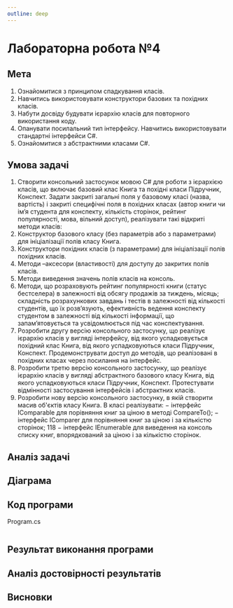```yaml
---
outline: deep
---
```


# Лабораторна робота №4

## Мета

1. Ознайомитися з принципом спадкування класів.
2. Навчитись використовувати конструктори базових та похідних класів.
3. Набути досвіду будувати ієрархію класів для повторного використання коду.
4. Опанувати посилальний тип інтерфейсу. Навчитись використовувати
   стандартні інтерфейси C#.
5. Ознайомитися з абстрактними класами C#.

## Умова задачі

1. Створити консольний застосунок мовою C# для роботи з ієрархією класів, що
   включає базовий клас Книга та похідні класи Підручник, Конспект. Задати
   закриті загальні поля у базовому класі (назва, вартість) і закриті специфічні
   поля в похідних класах (автор книги чи ім’я студента для конспекту, кількість
   сторінок, рейтинг популярності, мова, вільний доступ), реалізувати такі
   відкриті методи класів:
2. Конструктор базового класу (без параметрів або з параметрами) для
   ініціалізації полів класу Книга.
3. Конструктори похідних класів (з параметрами) для ініціалізації полів похідних
   класів.
4. Методи –аксесори (властивості) для доступу до закритих полів класів.
5. Методи виведення значень полів класів на консоль.
6. Методи, що розраховують рейтинг популярності книги (статус бестселера) в
   залежності від обсягу продажів за тиждень, місяць; складність розрахункових
   завдань і тестів в залежності від кількості студентів, що їх розв’язують,
   ефективність ведення конспекту студентом в залежності від кількості
   інформації, що запам’ятовується та усвідомлюється під час конспектування.
7. Розробити другу версію консольного застосунку, що реалізує ієрархію класів
   у вигляді інтерфейсу, від якого успадковується похідний клас Книга, від якого
   успадковуються класи Підручник, Конспект. Продемонструвати доступ до
   методів, що реалізовані в похідних класах через посилання на інтерфейс.
8. Розробити третю версію консольного застосунку, що реалізує ієрархію класів
   у вигляді абстрактного базового класу Книга, від якого успадковуються класи
   Підручник, Конспект. Протестувати відмінності застосування інтерфейсів і
   абстрактних класів.
9. Розробити нову версію консольного застосунку, в якій створити масив об'єктів
   класу Книга. В класі реалізувати:
   − інтерфейс IComparable для порівняння книг за ціною в методі CompareTo();
   − інтерфейс IComparer для порівняння книг за ціною і за кількістю сторінок;
   118
   − інтерфейс IEnumerable для виведення на консоль списку книг,
   впорядкований за ціною і за кількістю сторінок.

## Аналіз задачі

## Діаграма

## Код програми

Program.cs

```cs

```

## Результат виконання програми

## Аналіз достовірності результатів

## Висновки
